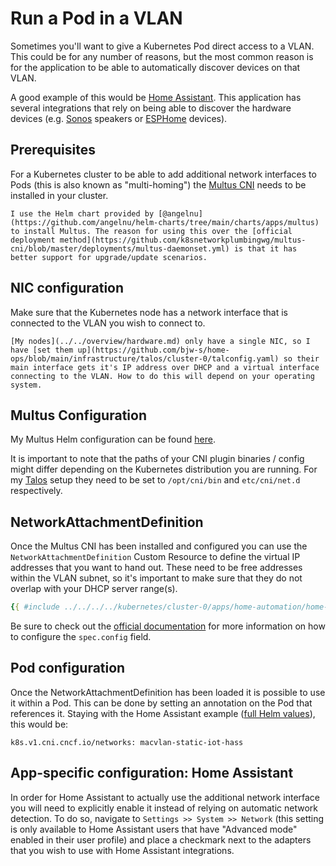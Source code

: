 # Run a Pod in a VLAN

Sometimes you'll want to give a Kubernetes Pod direct access to a VLAN.
This could be for any number of reasons, but the most common reason is for the application to be able to automatically discover devices on that VLAN.

A good example of this would be [Home Assistant](https://www.home-assistant.io). This application has several integrations that rely on being able to discover the hardware devices (e.g. [Sonos](https://www.sonos.com) speakers or [ESPHome](https://esphome.io) devices).

<!-- toc -->

## Prerequisites

For a Kubernetes cluster to be able to add additional network interfaces to Pods (this is also known as "multi-homing") the [Multus CNI](https://github.com/k8snetworkplumbingwg/multus-cni) needs to be installed in your cluster.

```admonish note
I use the Helm chart provided by [@angelnu](https://github.com/angelnu/helm-charts/tree/main/charts/apps/multus) to install Multus. The reason for using this over the [official deployment method](https://github.com/k8snetworkplumbingwg/multus-cni/blob/master/deployments/multus-daemonset.yml) is that it has better support for upgrade/update scenarios.
```

## NIC configuration

Make sure that the Kubernetes node has a network interface that is connected to the VLAN you wish to connect to.

```admonish note
[My nodes](../../overview/hardware.md) only have a single NIC, so I have [set them up](https://github.com/bjw-s/home-ops/blob/main/infrastructure/talos/cluster-0/talconfig.yaml) so their main interface gets it's IP address over DHCP and a virtual interface connecting to the VLAN. How to do this will depend on your operating system.
```

## Multus Configuration

My Multus Helm configuration can be found [here](https://github.com/bjw-s/home-ops/blob/main/kubernetes/cluster-0/apps/network/multus/app/helmrelease.yaml).

It is important to note that the paths of your CNI plugin binaries / config might differ depending on the Kubernetes distribution you are running. For my [Talos](https://www.talos.dev) setup they need to be set to `/opt/cni/bin` and `etc/cni/net.d` respectively.

## NetworkAttachmentDefinition

Once the Multus CNI has been installed and configured you can use the `NetworkAttachmentDefinition` Custom Resource to define the virtual IP addresses that you want to hand out. These need to be free addresses within the VLAN subnet, so it's important to make sure that they do not overlap with your DHCP server range(s).

```yaml
{{ #include ../../../../kubernetes/cluster-0/apps/home-automation/home-assistant/app/networkattachmentdefinition.yaml }}
```

Be sure to check out the [official documentation](https://github.com/k8snetworkplumbingwg/multus-cni/blob/master/docs/configuration.md) for more information on how to configure the `spec.config` field.

## Pod configuration

Once the NetworkAttachmentDefinition has been loaded it is possible to use it within a Pod. This can be done by setting an annotation on the Pod that references it. Staying with the Home Assistant example ([full Helm values](https://github.com/bjw-s/home-ops/blob/main/kubernetes/cluster-0/apps/home-automation/home-assistant/app/helmrelease.yaml)), this would be:

`k8s.v1.cni.cncf.io/networks: macvlan-static-iot-hass`

## App-specific configuration: Home Assistant

In order for Home Assistant to actually use the additional network interface you will need to explicitly enable it instead of relying on automatic network detection.
To do so, navigate to `Settings >> System >> Network` (this setting is only available to Home Assistant users that have "Advanced mode" enabled in their user profile) and place a checkmark next to the adapters that you wish to use with Home Assistant integrations.
